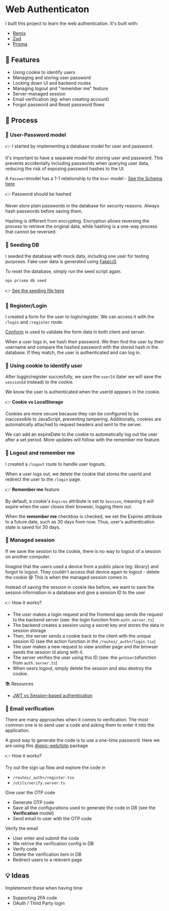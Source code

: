 # Web Authenticaton

I built this project to learn the web authentication. It's built with:

- [Remix](https://remix.run/)
- [Zod](https://zod.dev/)
- [Prisma](https://www.prisma.io/)

## 👾 Features

- Using cookie to identify users
- Managing and storing user password
- Locking down UI and backend routes
- Managing logout and "remember me" feature
- Server-managed session
- Email verification (eg: when creating account)
- Forgot password and Reset password flows

## 📒 Process

### 🚀 User-Password model

👉 I started by implementing a database model for user and password.

It's important to have a separate model for storing user and password. This prevents accidentally including passwords when querying user data, reducing the risk of exposing password hashes to the UI.

A `Password`model has a 1-1 relationship to the `User` model - [See the Schema here](https://github.com/HuyAms/remix-authentication/blob/main/prisma/schema.prisma)

👉 Password should be hashed

Never store plain passwords in the database for security reasons. Always hash passwords before saving them.

Hashing is different from encrypting. Encryption allows reversing the process to retrieve the original data, while hashing is a one-way process that cannot be reversed.

### 🚀 Seeding DB

I seeded the database with mock data, including one user for testing purposes. Fake user data is generated using [FakerJS](https://github.com/faker-js/faker)

To reset the database, simply run the seed script again.

```bash
npx prisma db seed
```

👉 [See the seeding file here](https://github.com/HuyAms/remix-authentication/blob/main/prisma/seed.ts)

### 🚀 Register/Login

I created a form for the user to login/register. We can access it with the `/login` and `/register` route.

[Conform](https://conform.guide/) is used to validate the form data in both client and server.

When a user logs in, we hash their password. We then find the user by their username and compare the hashed password with the stored hash in the database. If they match, the user is authenticated and can log in.

### 🚀 Using cookie to identify user

After loggin/register succesfully, we save the `userId` (later we will save the `sessionId` instead) to the cookie.

We know the user is authenticated when the userId appears in the cookie.

👉 **Cookie vs LocalStorage**

Cookies are more secure because they can be configured to be inaccessible to JavaScript, preventing tampering. Additionally, cookies are automatically attached to request headers and sent to the server.

We can add an expireDate to the cookie to automatically log out the user after a set period. More updates will follow with the remember me feature.

### 🚀 Logout and remember me

I created a `/logout` route to handle user logouts.

When a user logs out, we delete the cookie that stores the userId and redirect the user to the `/login` page.

👉 **Remember me** feature

By default, a cookie's `Expires` attribute is set to `Session`, meaning it will expire when the user closes their browser, logging them out.

When the **remember me** checkbox is checked, we set the Expires attribute to a future date, such as 30 days from now. Thus, user's authentication state is saved for 30 days.

### 🚀 Managed session

If we save the session to the cookie, there is no way to logout of a session on another computer.

Imagine that the users used a device from a public place (eg: library) and forgot to logout. They couldn't access that device again to logout - delete the cookie 😅 This is when the managed session comes in.

Instead of saving the session in cookie like before, we want to save the session information in a database and give a session ID to the user

👉 How it works?

- The user makes a login request and the frontend app sends the request to the backend server (see: the login function from `auth.server.ts`)
- The backend creates a session using a secret key and stores the data in session storage
- Then, the server sends a cookie back to the client with the unique session ID (see the action function in the `/routes/_auth+/login.tsx`)
- The user makes a new request to view another page and the browser sends the session id along with it.
- The server verifies the user using this ID (see: the `getUserId`function from `auth.server.ts`)
- When uesrs logout, simply delete the session and also destroy the cookie.

📚 Resources

- [JWT vs Session-based authentication](https://www.linkedin.com/posts/saurabh-dashora_i-asked-this-question-to-11-candidates-and-activity-7216328068603236352-ZKzW?utm_source=share&utm_medium=member_desktop)

### 🚀 Email verification

There are many approaches when it comes to verification. The most common one is to send user a code and asking them to enter it into the application.

A good way to generate the code is to use a one-time password. Here we are using this [@epic-web/totp](https://npm.im/@epic-web/totp) package

👉 How it works?

Try out the sign up flow and explore the code in

- `/routes/_auth+/register.tsx`
- `/utils/verify.server.ts`

Give user the OTP code

- Generate OTP code
- Save all the configurations used to generate the code in DB (see the **Verification** model)
- Send email to user with the OTP code

Verify the email

- User enter and submit the code
- We retrive the verification config in DB
- Verify code
- Delete the verification item in DB
- Redirect users to a relevent page

## 💡 Ideas

Impletement these when having time

- Supporting 2FA code
- OAuth / Third Party login
